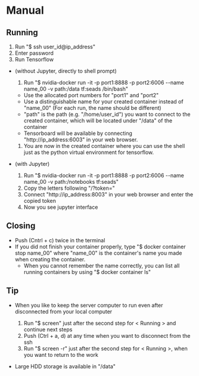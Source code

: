 # Manual  

## Running
1. Run "$ ssh user_id@ip_address"
1. Enter password
1. Run Tensorflow
  * (without Jupyter, directly to shell prompt)
    1. Run "$ nvidia-docker run -it -p port1:8888 -p port2:6006 --name name_00 -v path:/data tf:seads /bin/bash"
      * Use the allocated port numbers for "port1" and "port2"
      * Use a distinguishable name for your created container instead of "name_00" (For each run, the name should be different)  
      * "path" is the path (e.g. "/home/user_id") you want to connect to the created container, which will be located under "/data" of the container
      * Tensorboard will be available by connecting "http://ip_address:6003" in your web browser.
    1. You are now in the created container where you can use the shell just as the python virtual environment for tensorflow.

  * (with Jupyter)   
    1. Run "$ nvidia-docker run -it -p port1:8888 -p port2:6006 --name name_00 -v path:/notebooks tf:seads"
    1. Copy the letters following "/?token="
    1. Connect "http://ip_address:8003" in your web browser and enter the copied token
    1. Now you see jupyter interface

## Closing
- Push (Cntrl + c) twice in the terminal
- If you did not finish your container properly, type "$ docker container stop name_00" where "name_00" is the container's name you made when creating the container.
  - When you cannot remember the name correctly, you can list all running containers by using "$ docker container ls"

## Tip
* When you like to keep the server computer to run even after disconnected from your local computer
  1. Run "$ screen" just after the second step for < Running > and continue next steps
  1. Push (Ctrl + a, d) at any time when you want to disconnect from the ssh
  1. Run "$ screen -r" just after the second step for < Running >, when you want to return to the work

* Large HDD storage is available in "/data"
